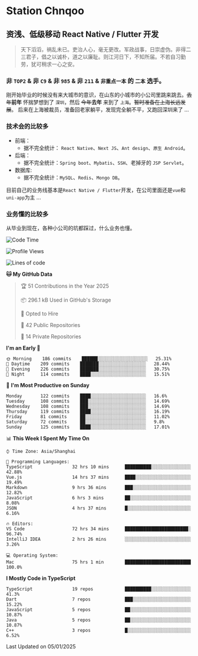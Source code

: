 # Station Chnqoo

## 资浅、低级移动 React Native / Flutter 开发

> 天下滔滔，祸乱未已。吏治人心，毫无更改。军政战事，日崇虚伪。非得二三君子，倡之以诚朴，道之以廉耻。则江河日下，不知所届。不若自习勤劳，犹可稍求一心之安。

### 非 `TOP2` & 非 `C9` & 非 `985` & 非 `211` & `非重点一本` 的 `二本` 选手。

刚开始毕业的时候没有来大城市的意识，在山东的小城市的小公司里跳来跳去。~~去年~~**前年** 怀揣梦想到了 `深圳`，然后 ~~今年~~**去年** 来到了 `上海`。~~暂时准备在上海长远发展~~。
后来在上海被裁员，准备回老家躺平，发现完全躺不平，又跑回深圳来了 ...

### 技术会的比较多

- 前端：
  - 据不完全统计： `React Native`、`Next JS`、`Ant design`、`原生 Android`。
- 后端：
  - 据不完全统计：`Spring boot`、`Mybatis`、`SSH`、老掉牙的 `JSP Servlet`。
- 数据库:
  - 据不完全统计：`MySQL`、`Redis`、`Mongo DB`。

目前自己的业务线基本是`React Native / Flutter`开发，在公司里面还是`vue`和`uni-app`为主 ...

### 业务懂的比较多

从毕业到现在，各种小公司的坑都踩过，什么业务也懂。

<!--START_SECTION:waka-->
![Code Time](http://img.shields.io/badge/Code%20Time-7%2C202%20hrs%2010%20mins-blue)

![Profile Views](http://img.shields.io/badge/Profile%20Views-0-blue)

![Lines of code](https://img.shields.io/badge/From%20Hello%20World%20I%27ve%20Written-494%20Thousand%20lines%20of%20code-blue)

**🐱 My GitHub Data** 

> 🏆 51 Contributions in the Year 2025
 > 
> 📦 296.1 kB Used in GitHub's Storage 
 > 
> 💼 Opted to Hire
 > 
> 📜 42 Public Repositories 
 > 
> 🔑 14 Private Repositories  
 > 
**I'm an Early 🐤** 

```text
🌞 Morning    186 commits    ██████░░░░░░░░░░░░░░░░░░░   25.31% 
🌆 Daytime    209 commits    ███████░░░░░░░░░░░░░░░░░░   28.44% 
🌃 Evening    226 commits    ███████░░░░░░░░░░░░░░░░░░   30.75% 
🌙 Night      114 commits    ████░░░░░░░░░░░░░░░░░░░░░   15.51%

```
📅 **I'm Most Productive on Sunday** 

```text
Monday       122 commits    ████░░░░░░░░░░░░░░░░░░░░░   16.6% 
Tuesday      108 commits    ███░░░░░░░░░░░░░░░░░░░░░░   14.69% 
Wednesday    108 commits    ███░░░░░░░░░░░░░░░░░░░░░░   14.69% 
Thursday     119 commits    ████░░░░░░░░░░░░░░░░░░░░░   16.19% 
Friday       81 commits     ██░░░░░░░░░░░░░░░░░░░░░░░   11.02% 
Saturday     72 commits     ██░░░░░░░░░░░░░░░░░░░░░░░   9.8% 
Sunday       125 commits    ████░░░░░░░░░░░░░░░░░░░░░   17.01%

```


📊 **This Week I Spent My Time On** 

```text
⌚︎ Time Zone: Asia/Shanghai

💬 Programming Languages: 
TypeScript               32 hrs 10 mins      ██████████░░░░░░░░░░░░░░░   42.88% 
Vue.js                   14 hrs 37 mins      ████░░░░░░░░░░░░░░░░░░░░░   19.49% 
Markdown                 9 hrs 36 mins       ███░░░░░░░░░░░░░░░░░░░░░░   12.82% 
JavaScript               6 hrs 3 mins        ██░░░░░░░░░░░░░░░░░░░░░░░   8.08% 
JSON                     4 hrs 37 mins       █░░░░░░░░░░░░░░░░░░░░░░░░   6.16%

🔥 Editors: 
VS Code                  72 hrs 34 mins      ████████████████████████░   96.74% 
IntelliJ IDEA            2 hrs 26 mins       ░░░░░░░░░░░░░░░░░░░░░░░░░   3.26%

💻 Operating System: 
Mac                      75 hrs 1 min        █████████████████████████   100.0%

```

**I Mostly Code in TypeScript** 

```text
TypeScript               19 repos            ██████████░░░░░░░░░░░░░░░   41.3% 
Dart                     7 repos             ███░░░░░░░░░░░░░░░░░░░░░░   15.22% 
JavaScript               5 repos             ██░░░░░░░░░░░░░░░░░░░░░░░   10.87% 
Java                     5 repos             ██░░░░░░░░░░░░░░░░░░░░░░░   10.87% 
C++                      3 repos             █░░░░░░░░░░░░░░░░░░░░░░░░   6.52%

```



 Last Updated on 05/01/2025
<!--END_SECTION:waka-->

<!---
ChenqiaoStation/ChenqiaoStation is a ✨ special ✨ repository because its `README.md` (this file) appears on your GitHub profile.
You can click the Preview link to take a look at your changes.
--->
